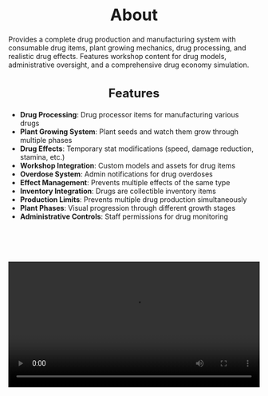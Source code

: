 <h1 style="text-align:center; font-size:2rem; font-weight:bold;">About</h1>

Provides a complete drug production and manufacturing system with consumable drug items, plant growing mechanics, drug processing, and realistic drug effects. Features workshop content for drug models, administrative oversight, and a comprehensive drug economy simulation.

<h2 style="text-align:center; font-size:1.5rem; font-weight:bold;">Features</h2>

- **Drug Processing**: Drug processor items for manufacturing various drugs
- **Plant Growing System**: Plant seeds and watch them grow through multiple phases
- **Drug Effects**: Temporary stat modifications (speed, damage reduction, stamina, etc.)
- **Workshop Integration**: Custom models and assets for drug items
- **Overdose System**: Admin notifications for drug overdoses
- **Effect Management**: Prevents multiple effects of the same type
- **Inventory Integration**: Drugs are collectible inventory items
- **Production Limits**: Prevents multiple drug production simultaneously
- **Plant Phases**: Visual progression through different growth stages
- **Administrative Controls**: Staff permissions for drug monitoring

<br><br>

<p align="center">
  <video width="900" style="max-width:100%; margin-bottom: 40px; margin-top: 20px;" controls>
    <source src="https://bleonheart.github.io/assets/drugs.mp4" type="video/mp4">
    Your browser does not support the video tag.
  </video>
</p>

<br><br>